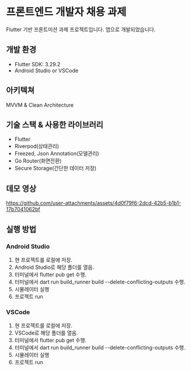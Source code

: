 # 프론트엔드 개발자 채용 과제

Flutter 기반 프론트미션 과제 프로젝트입니다.
앱으로 개발되었습니다.

## 개발 환경
- Flutter SDK: 3.29.2
- Android Studio or VSCode

## 아키텍쳐
MVVM & Clean Architecture

## 기술 스택 & 사용한 라이브러리
- Flutter
- Riverpod(상태관리)
- Freezed, Json Annotation(모델관리)
- Go Router(화면전환)
- Secure Storage(간단한 데이터 저장)

## 데모 영상

https://github.com/user-attachments/assets/4d0f79f6-2dcd-42b5-b1b1-17b7041062bf

## 실행 방법

### Android Studio
1. 현 프로젝트를 로컬에 저장.
2. Android Studio로 해당 폴더를 열음.
3. 터미널에서 flutter pub get 수행.
4. 터미널에서 dart run build_runner build --delete-conflicting-outputs 수행.
5. 시뮬레이터 실행
6. 프로젝트 run

### VSCode
1. 현 프로젝트를 로컬에 저장.
2. VSCode로 해당 폴더를 열음.
3. 터미널에서 flutter pub get 수행.
4. 터미널에서 dart run build_runner build --delete-conflicting-outputs 수행.
5. 시뮬레이터 실행
6. 프로젝트 run
